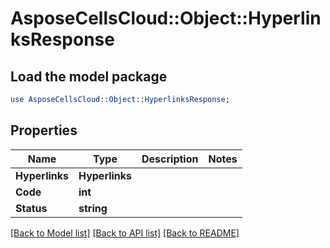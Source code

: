 # AsposeCellsCloud::Object::HyperlinksResponse 

## Load the model package
```perl
use AsposeCellsCloud::Object::HyperlinksResponse;
```

## Properties
Name | Type | Description | Notes
------------ | ------------- | ------------- | -------------
**Hyperlinks** | **Hyperlinks** |  |
**Code** | **int** |  |
**Status** | **string** |  |  

[[Back to Model list]](../README.md#documentation-for-models) [[Back to API list]](../README.md#documentation-for-api-endpoints) [[Back to README]](../README.md)

